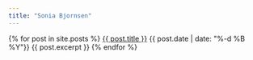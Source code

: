 ```yaml
---
title: "Sonia Bjornsen"
---
```


{% for post in site.posts %}
  <a href="{{ site.url }}{{ post.url }}">{{ post.title }}</a>
  <time datetime="{{ post.date }}">{{ post.date | date: "%-d %B %Y"}}</time>
  {{ post.excerpt }}
{% endfor %}
